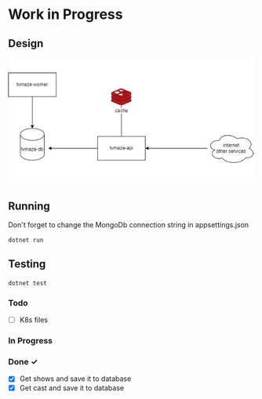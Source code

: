 # Work in Progress

## Design

![Design](docs/design.jfif)

## Running

Don't forget to change the MongoDb connection string in appsettings.json

```
dotnet run
```

## Testing

```
dotnet test
```

### Todo

- [ ] K8s files

### In Progress

### Done ✓

- [x] Get shows and save it to database
- [x] Get cast and save it to database
